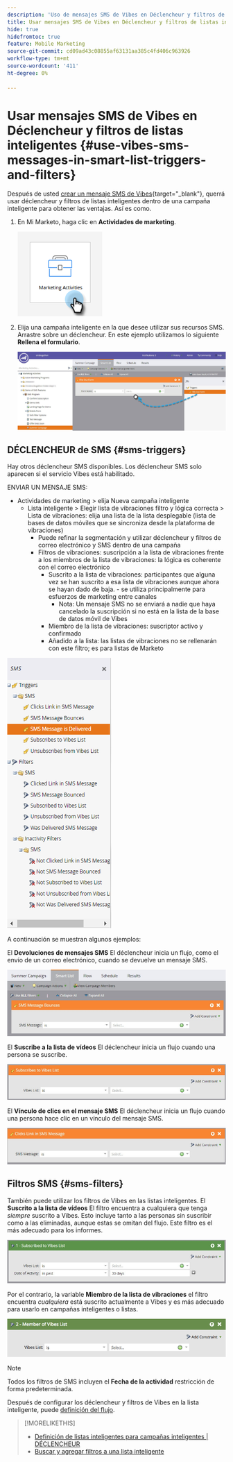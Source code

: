 ```yaml
---
description: 'Uso de mensajes SMS de Vibes en Déclencheur y filtros de listas inteligentes: Documentos de Marketo: documentación del producto'
title: Usar mensajes SMS de Vibes en Déclencheur y filtros de listas inteligentes
hide: true
hidefromtoc: true
feature: Mobile Marketing
source-git-commit: cd09ad43c08855af63131aa385c4fd406c963926
workflow-type: tm+mt
source-wordcount: '411'
ht-degree: 0%

---
```


# Usar mensajes SMS de Vibes en Déclencheur y filtros de listas inteligentes {#use-vibes-sms-messages-in-smart-list-triggers-and-filters}

Después de usted [crear un mensaje SMS de Vibes](/help/marketo/product-docs/mobile-marketing/vibes-sms-messages/create-a-vibes-sms-message.md){target="_blank"}, querrá usar déclencheur y filtros de listas inteligentes dentro de una campaña inteligente para obtener las ventajas. Así es como.

1. En Mi Marketo, haga clic en **Actividades de marketing**.

   ![](assets/use-vibes-sms-messages-in-smart-list-triggers-and-filters-1.png)

1. Elija una campaña inteligente en la que desee utilizar sus recursos SMS. Arrastre sobre un déclencheur. En este ejemplo utilizamos lo siguiente **Rellena el formulario**.

   ![](assets/fills-out-form-pull-over.jpg)

## DÉCLENCHEUR de SMS {#sms-triggers}

Hay otros déclencheur SMS disponibles. Los déclencheur SMS solo aparecen si el servicio Vibes está habilitado.

ENVIAR UN MENSAJE SMS:

* Actividades de marketing > elija Nueva campaña inteligente
   * Lista inteligente > Elegir lista de vibraciones filtro y lógica correcta > Lista de vibraciones: elija una lista de la lista desplegable (lista de bases de datos móviles que se sincroniza desde la plataforma de vibraciones)
      * Puede refinar la segmentación y utilizar déclencheur y filtros de correo electrónico y SMS dentro de una campaña
      * Filtros de vibraciones: suscripción a la lista de vibraciones frente a los miembros de la lista de vibraciones: la lógica es coherente con el correo electrónico
         * Suscrito a la lista de vibraciones: participantes que alguna vez se han suscrito a esa lista de vibraciones aunque ahora se hayan dado de baja.  - se utiliza principalmente para esfuerzos de marketing entre canales
            * Nota: Un mensaje SMS no se enviará a nadie que haya cancelado la suscripción si no está en la lista de la base de datos móvil de Vibes
         * Miembro de la lista de vibraciones: suscriptor activo y confirmado
         * Añadido a la lista: las listas de vibraciones no se rellenarán con este filtro; es para listas de Marketo

![](assets/new-sms-search2.png)

A continuación se muestran algunos ejemplos:

El **Devoluciones de mensajes SMS** El déclencheur inicia un flujo, como el envío de un correo electrónico, cuando se devuelve un mensaje SMS.

![](assets/sms-message-bounces-real.jpg)

El **Suscribe a la lista de vídeos** El déclencheur inicia un flujo cuando una persona se suscribe.

![](assets/subscribes-to-vibes-list-real.jpg)

El **Vínculo de clics en el mensaje SMS** El déclencheur inicia un flujo cuando una persona hace clic en un vínculo del mensaje SMS.

![](assets/clicks-link-in-sms-message.jpg)

## Filtros SMS {#sms-filters}

También puede utilizar los filtros de Vibes en las listas inteligentes. El **Suscrito a la lista de vídeos** El filtro encuentra a cualquiera que tenga *siempre* suscrito a Vibes. Esto incluye tanto a las personas sin suscribir como a las eliminadas, aunque estas se omitan del flujo. Este filtro es el más adecuado para los informes.

![](assets/subscribed-to-vibes-list-filter-real.jpg)

Por el contrario, la variable **Miembro de la lista de vibraciones** el filtro encuentra _cualquiera_ está suscrito actualmente a Vibes y es más adecuado para usarlo en campañas inteligentes o listas.

![](assets/image001.png)

>[!NOTE]
>
>Todos los filtros de SMS incluyen el **Fecha de la actividad** restricción de forma predeterminada.

Después de configurar los déclencheur y filtros de Vibes en la lista inteligente, puede [definición del flujo](/help/marketo/product-docs/mobile-marketing/vibes-sms-messages/add-a-flow-step-for-sms.md).

>[!MORELIKETHIS]
>
>* [Definición de listas inteligentes para campañas inteligentes | DÉCLENCHEUR](/help/marketo/product-docs/core-marketo-concepts/smart-campaigns/creating-a-smart-campaign/define-smart-list-for-smart-campaign-trigger.md)
>* [Buscar y agregar filtros a una lista inteligente](/help/marketo/product-docs/core-marketo-concepts/smart-lists-and-static-lists/creating-a-smart-list/find-and-add-filters-to-a-smart-list.md)
